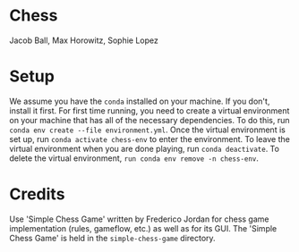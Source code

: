 # Chess
Jacob Ball, Max Horowitz, Sophie Lopez

# Setup
We assume you have the `conda` installed on your machine. If you don't, install it first.
For first time running, you need to create a virtual environment on your machine that has all of the necessary dependencies. To do this, run `conda env create --file environment.yml`.
Once the virtual environment is set up, run `conda activate chess-env` to enter the environment.
To leave the virtual environment when you are done playing, run `conda deactivate`.
To delete the virtual environment, `run conda env remove -n chess-env`.

# Credits
Use 'Simple Chess Game' written by Frederico Jordan for chess game implementation (rules, gameflow, etc.) as well as for its GUI. The 'Simple Chess Game' is held in the `simple-chess-game` directory.